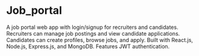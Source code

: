 # Job_portal
A job portal web app with login/signup for recruiters and candidates. Recruiters can manage job postings and view candidate applications. Candidates can create profiles, browse jobs, and apply. Built with React.js, Node.js, Express.js, and MongoDB. Features JWT authentication.
